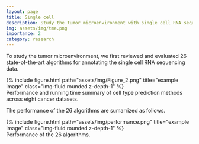 ```yaml
---
layout: page
title: Single cell
description: Study the tumor microenvironment with single cell RNA sequencing
img: assets/img/tme.png
importance: 2
category: research
---
```


To study the tumor microenvironment, we first reviewed and evaluated 26 state-of-the-art algorithms for annotating the single cell RNA sequencing data.
<div class="row">
    <div class="col-sm mt-3 mt-md-0">
        {% include figure.html path="assets/img/Figure_2.png" title="example image" class="img-fluid rounded z-depth-1" %}
    </div>
</div>
<div class="caption">
    Performance and running time summary of cell type prediction methods across eight cancer datasets.
</div>

The performance of the 26 algorithms are sumarrized as follows.


<div class="row justify-content-sm-center">
    <div class="col-sm-8 mt-3 mt-md-0">
        {% include figure.html path="assets/img/performance.png" title="example image" class="img-fluid rounded z-depth-1" %}
    </div>
</div>
<div class="caption">
    Performance of the 26 algorithms.
</div>

